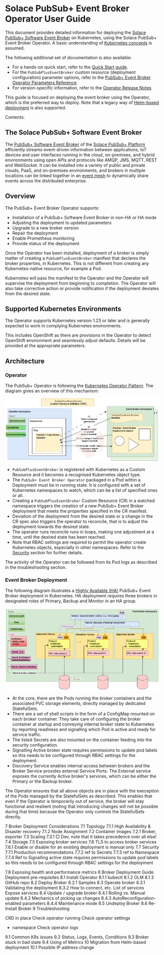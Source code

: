# Solace PubSub+ Event Broker Operator User Guide

This document provides detailed information for deploying the [Solace PubSub+ Software Event Broker](https://solace.com/products/event-broker/software/) on Kubernetes, using the Solace PubSub+ Event Broker Operator. A basic understanding of [Kubernetes concepts](https://kubernetes.io/docs/concepts/) is assumed.

The following additional set of documentation is also available:

* For a hands-on quick start, refer to the [Quick Start guide](/README.md).
* For the `PubSubPlusEventBroker` custom resource (deployment configuration) parameter options, refer to the [PubSub+ Event Broker Operator Parameters Reference]().
* For version-specific information, refer to the [Operator Release Notes]()

This guide is focused on deploying the event broker using the Operator, which is the preferred way to deploy. Note that a legacy way of [Helm-based deployment]() is also supported.

Contents:



## The Solace PubSub+ Software Event Broker

The [PubSub+ Software Event Broker](https://solace.com/products/event-broker/) of the [Solace PubSub+ Platform](https://solace.com/products/platform/) efficiently streams event-driven information between applications, IoT devices and user interfaces running in the cloud, on-premises, and hybrid environments using open APIs and protocols like AMQP, JMS, MQTT, REST and WebSocket. It can be installed into a variety of public and private clouds, PaaS, and on-premises environments, and brokers in multiple locations can be linked together in an [event mesh](https://solace.com/what-is-an-event-mesh/) to dynamically share events across the distributed enterprise.

## Overview

The PubSub+ Event Broker Operator supports:
- Installation of a PubSub+ Software Event Broker in non-HA or HA mode
- Adjusting the deployment to updated parameters
- Upgrade to a new broker version
- Repair the deployment
- Enable Prometheus monitoring
- Provide status of the deployment

Once the Operator has been installed, deployment of a broker is simply matter of creating a `PubSubPlusEventBroker` manifest that declares the broker properties, in Kubernetes. This is not different from creating any Kubernetes-native resource, for example a Pod.

Kubernetes will pass the manifest to the Operator and the Operator will supervise the deployment from beginning to completion. The Operator will also take corrective action or provide notification if the deployment deviates from the desired state.

## Supported Kubernetes Environments

The Operator supports Kubernetes version 1.23 or later and is generally expected to work in complying Kubernetes environments.

This includes OpenShift as there are provisions in the Operator to detect OpenShift environment and seamlessly adjust defaults. Details will be provided at the appropriate parameters.

##	Architecture

###	Operator

The PubSub+ Operator is following the [Kubernetes Operator Pattern](https://kubernetes.io/docs/concepts/extend-kubernetes/operator/). The diagram gives an overview of this mechanism:

![alt text](/docs/images/OperatorArchitecture.png "Operator overview")

* `PubSubPlusEventBroker` is registered with Kubernetes as a Custom Resource and it becomes a recognised Kubernetes object type.
* The `PubSub+ Event Broker Operator` packaged in a Pod within a Deployment must be in running state. It is configured with a set of Kubernetes namespaces to watch, which can be a list of specified ones or all.
* Creating a `PubSubPlusEventBroker` Custom Resource (CR) in a watched namespace triggers the creation of a new PubSub+ Event Broker deployment that meets the properties specified in the CR manifest.
* Deviation of the deployment from the desired state or a change in the CR spec also triggers the operator to reconcile, that is to adjust the deployment towards the desired state.
* The operator runs reconcile runs in loops, making one adjustment at a time, until the desired state has been reached.
* Note that RBAC settings are required to permit the operator create Kubernetes objects, especially in other namespaces. Refer to the [Security]() section for further details.

The activity of the Operator can be followed from its Pod logs as described in the troubleshooting section.

### Event Broker Deployment

The following diagram illustrates a [Highly Available (HA)](https://docs.solace.com/Features/HA-Redundancy/SW-Broker-Redundancy-and-Fault-Tolerance.htm) PubSub+ Event Broker deployment in Kubernetes. HA deployment requires three brokers in designated roles of Primary, Backup and Monitor in an HA group.

![alt text](/docs/images/BrokerDeployment.png "HA broker deployment")

* At the core, there are the Pods running the broker containers and the associated PVC storage elements, directly managed by dedicated StatefulSets.
* There are a set of shell scripts in the form of a ConfigMap mounted on each broker container. They take care of configuring the broker container at startup and conveying internal broker state to Kubernetes by reporting readiness and signalling which Pod is active and ready for service traffic.
* The listed Secrets are also mounted on the container feeding into the security configuration.
* Signalling Active broker state requires permissions to update pod labels so this needs to be configured through RBAC settings for the deployment.
* Discovery Service enables internal access between brokers and the Broker Service provides external Service Ports. The External service exposes the currently Active broker's services, which can be either the Primary or the Backup broker.

The Operator ensures that all above objects are in place with the exeception of the Pods managed by the StatefulSets as described. This enables that even if the Operator is temporarily out of service, the broker will stay functional and resilient (noting that introducing changes will not be possible during that time) because the Operator only controls the StatefulSets directly.

7	Broker Deployment Considerations
7.1	Topology
7.1.1	High Availability & Disaster recovery
7.1.2	Node Assignment
7.2	Container Images
7.2.1	Broker, exporter
7.3	Scaling
7.3.1	□ Dev, note that it takes precedence over all else!
7.4	Storage
7.5	Exposing broker services
7.6	TLS to access broker services
7.6.1	Enable or disable for an existing deployment is manual only
7.7	Security
7.7.1	Production recommendations
7.7.2	ref to Secrets
7.7.3	ref to Namespace
7.7.4 Ref to Signalling active state requires permissions to update pod labels so this needs to be configured through RBAC settings for the deployment

7.8	Exposing health and performance metrics
8	Broker Deployment Guide
Deployment pre-requisites 
8.1	Install Operator
8.1.1	kubectl
8.1.2	OLM
8.1.3	GitHub repo
8.2	Deploy Broker
8.2.1	Samples
8.3	Operate broker
8.3.1	Validating the deployment
8.3.2	How to connect, etc.
List of services
Expose services
8.4	Update / upgrade broker
8.4.1	Rolling vs. Manual update
8.4.2	Mechanics of picking up changes
8.4.3	AutoReconfiguration-enabled parameters
8.4.4	Maintenance mode
8.5	Undeploy Broker
8.6	Re-Install Broker
9	Troubleshooting

CRD in place
Check operator running
Check operator settings
- namespace
Check operator logs


9.1	Common K8s issues
9.2	Status, Logs, Events, Conditions
9.3	Broker stuck in bad state
9.4	Using of Metrics
10	Migration from Helm-based deployment
10.1	Possible IP address change

